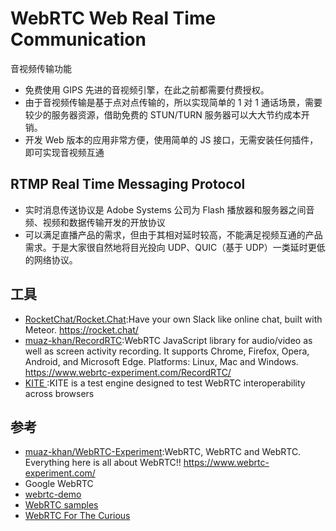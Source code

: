 # WebRTC Web Real Time Communication

音视频传输功能

* 免费使用 GIPS 先进的音视频引擎，在此之前都需要付费授权。
* 由于音视频传输是基于点对点传输的，所以实现简单的 1 对 1 通话场景，需要较少的服务器资源，借助免费的 STUN/TURN 服务器可以大大节约成本开销。
* 开发 Web 版本的应用非常方便，使用简单的 JS 接口，无需安装任何插件，即可实现音视频互通

## RTMP Real Time Messaging Protocol

* 实时消息传送协议是 Adobe Systems 公司为 Flash 播放器和服务器之间音频、视频和数据传输开发的开放协议
* 可以满足直播产品的需求，但由于其相对延时较高，不能满足视频互通的产品需求。于是大家很自然地将目光投向 UDP、QUIC（基于 UDP）一类延时更低的网络协议。

## 工具

* [RocketChat/Rocket.Chat](https://github.com/RocketChat/Rocket.Chat):Have your own Slack like online chat, built with Meteor. https://rocket.chat/
* [muaz-khan/RecordRTC](https://github.com/muaz-khan/RecordRTC):WebRTC JavaScript library for audio/video as well as screen activity recording. It supports Chrome, Firefox, Opera, Android, and Microsoft Edge. Platforms: Linux, Mac and Windows. https://www.webrtc-experiment.com/RecordRTC/
* [KITE ](https://github.com/webrtc/KITE):KITE is a test engine designed to test WebRTC interoperability across browsers

## 参考

* [muaz-khan/WebRTC-Experiment](https://github.com/muaz-khan/WebRTC-Experiment):WebRTC, WebRTC and WebRTC. Everything here is all about WebRTC!! https://www.webrtc-experiment.com/
* Google WebRTC
* [webrtc-demo](https://nashaofu.github.io/webrtc-demo/)
* [WebRTC samples](https://webrtc.github.io/samples/)
* [WebRTC For The Curious](https://webrtcforthecurious.com/)
